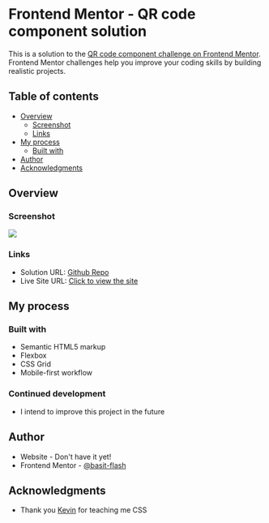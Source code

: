# Frontend Mentor - QR code component solution

This is a solution to the [QR code component challenge on Frontend Mentor](https://www.frontendmentor.io/challenges/qr-code-component-iux_sIO_H). Frontend Mentor challenges help you improve your coding skills by building realistic projects.

## Table of contents

- [Overview](#overview)
  - [Screenshot](#screenshot)
  - [Links](#links)
- [My process](#my-process)
  - [Built with](#built-with)
- [Author](#author)
- [Acknowledgments](#acknowledgments)

## Overview

### Screenshot

![](./screenshot.jpg)


### Links

- Solution URL: [Github Repo](https://github.com/basit-korai/QR-Code-Component-Main)
- Live Site URL: [Click to view the site](https://basit-korai.github.io/QR-Code-Component-Main/)

## My process

### Built with

- Semantic HTML5 markup
- Flexbox
- CSS Grid
- Mobile-first workflow

### Continued development
- I intend to improve this project in the future

## Author

- Website - Don't have it yet!
- Frontend Mentor - [@basit-flash](https://www.frontendmentor.io/profile/basit-flash)

## Acknowledgments

- Thank you [Kevin](https://www.kevinpowell.co) for teaching me CSS
